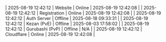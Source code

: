 | 2025-08-19 12:42:12 | Website | Online | 2025-08-19 12:42:08 |
| 2025-08-19 12:42:12 | Registration | Online | 2025-08-19 12:42:08 |
| 2025-08-19 12:42:12 | Auth Server | Offline | 2025-08-18 09:33:31 |
| 2025-08-19 12:42:12 | Kezan (PvE) | Offline | 2025-08-03 17:58:02 |
| 2025-08-19 12:42:12 | Gurubashi (PvP) | Offline | N/A |
| 2025-08-19 12:42:12 | Cloudflare | Online | 2025-08-19 12:42:08 |
